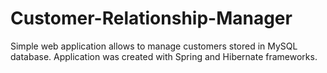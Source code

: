 # Customer-Relationship-Manager
Simple web application allows to manage customers stored in MySQL database. Application was created with Spring and Hibernate frameworks.
